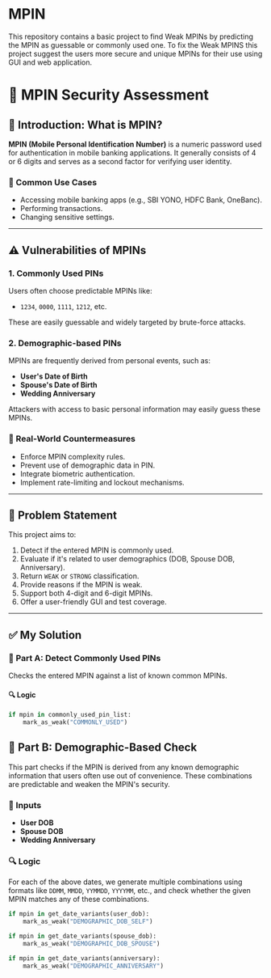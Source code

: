 # MPIN
This repository contains a basic project to find Weak MPINs by predicting the MPIN as guessable or commonly used one. To fix the Weak MPINS this project suggest the users more secure and unique MPINs for their use using GUI and web application.

# 🔐 MPIN Security Assessment

## 📘 Introduction: What is MPIN?

**MPIN (Mobile Personal Identification Number)** is a numeric password used for authentication in mobile banking applications. It generally consists of 4 or 6 digits and serves as a second factor for verifying user identity.

### 🏦 Common Use Cases
- Accessing mobile banking apps (e.g., SBI YONO, HDFC Bank, OneBanc).
- Performing transactions.
- Changing sensitive settings.

---

## ⚠️ Vulnerabilities of MPINs

### 1. **Commonly Used PINs**
Users often choose predictable MPINs like:
- `1234`, `0000`, `1111`, `1212`, etc.

These are easily guessable and widely targeted by brute-force attacks.

### 2. **Demographic-based PINs**
MPINs are frequently derived from personal events, such as:
- **User's Date of Birth**
- **Spouse's Date of Birth**
- **Wedding Anniversary**

Attackers with access to basic personal information may easily guess these MPINs.

### 🔐 Real-World Countermeasures
- Enforce MPIN complexity rules.
- Prevent use of demographic data in PIN.
- Integrate biometric authentication.
- Implement rate-limiting and lockout mechanisms.

---

## 📌 Problem Statement

This project aims to:
1. Detect if the entered MPIN is commonly used.
2. Evaluate if it's related to user demographics (DOB, Spouse DOB, Anniversary).
3. Return `WEAK` or `STRONG` classification.
4. Provide reasons if the MPIN is weak.
5. Support both 4-digit and 6-digit MPINs.
6. Offer a user-friendly GUI and test coverage.

---

## ✅ My Solution

### 🧩 Part A: Detect Commonly Used PINs
Checks the entered MPIN against a list of known common MPINs.

#### 🔍 Logic
```python
if mpin in commonly_used_pin_list:
    mark_as_weak("COMMONLY_USED")
`````

## 🧩 Part B: Demographic-Based Check

This part checks if the MPIN is derived from any known demographic information that users often use out of convenience. These combinations are predictable and weaken the MPIN's security.

### 🧠 Inputs

- **User DOB**
- **Spouse DOB**
- **Wedding Anniversary**

### 🔍 Logic

For each of the above dates, we generate multiple combinations using formats like `DDMM`, `MMDD`, `YYMMDD`, `YYYYMM`, etc., and check whether the given MPIN matches any of these combinations.

```python
if mpin in get_date_variants(user_dob):
    mark_as_weak("DEMOGRAPHIC_DOB_SELF")

if mpin in get_date_variants(spouse_dob):
    mark_as_weak("DEMOGRAPHIC_DOB_SPOUSE")

if mpin in get_date_variants(anniversary):
    mark_as_weak("DEMOGRAPHIC_ANNIVERSARY")
